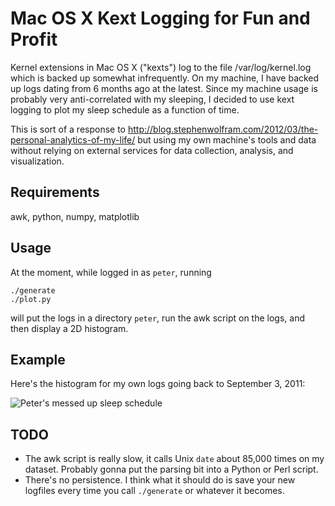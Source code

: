 Mac OS X Kext Logging for Fun and Profit
========================================

Kernel extensions in Mac OS X ("kexts") log to the file /var/log/kernel.log
which is backed up somewhat infrequently. On my machine, I have backed up logs
dating from 6 months ago at the latest. Since my machine usage is probably very
anti-correlated with my sleeping, I decided to use kext logging to plot my
sleep schedule as a function of time.

This is sort of a response to
<http://blog.stephenwolfram.com/2012/03/the-personal-analytics-of-my-life/>
but using my own machine's tools and data without relying on external services
for data collection, analysis, and visualization.


Requirements
------------

awk, python, numpy, matplotlib


Usage
-----

At the moment, while logged in as `peter`, running

    ./generate
    ./plot.py

will put the logs in a directory `peter`, run the awk script on the logs, and
then display a 2D histogram.


Example
-------

Here's the histogram for my own logs going back to September 3, 2011:

![Peter's messed up sleep schedule](kextlog/raw/master/sample.png)


TODO
----

*   The awk script is really slow, it calls Unix `date` about 85,000 times on
    my dataset. Probably gonna put the parsing bit into a Python or Perl
    script.
*   There's no persistence. I think what it should do is save your new logfiles
    every time you call `./generate` or whatever it becomes.
